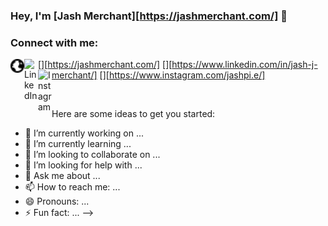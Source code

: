 ### Hey, I'm [Jash Merchant][https://jashmerchant.com/] 👋

### Connect with me:

[<img align="left" alt="jashmerchant.com" width="22px" src="https://raw.githubusercontent.com/iconic/open-iconic/master/svg/globe.svg" />][https://jashmerchant.com/]
[<img align="left" alt="LinkedIn" width="22px" src="https://cdn.jsdelivr.net/npm/simple-icons@v3/icons/linkedin.svg" />][https://www.linkedin.com/in/jash-j-merchant/]
[<img align="left" alt="Instagram" width="22px" src="https://cdn.jsdelivr.net/npm/simple-icons@v3/icons/instagram.svg" />][https://www.instagram.com/jashpi.e/]

<br />

Here are some ideas to get you started:

- 🔭 I’m currently working on ...
- 🌱 I’m currently learning ...
- 👯 I’m looking to collaborate on ...
- 🤔 I’m looking for help with ...
- 💬 Ask me about ...
- 📫 How to reach me: ...
- 😄 Pronouns: ...
- ⚡ Fun fact: ...
-->
